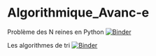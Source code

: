 # Algorithmique_Avanc-e
Problème des N reines en Python
[![Binder](https://mybinder.org/badge_logo.svg)](https://mybinder.org/v2/gh/YazidiNourhene/Algorithmique_Avancee/main?filepath=Yazidi_Nourhene_2DNI2_Projet.ipynb)


Les algorithmes de tri
[![Binder](https://mybinder.org/badge_logo.svg)](https://mybinder.org/v2/gh/YazidiNourhene/Algorithmique_Avancee/tree/main/main?filepath=Yazidi_Nourhene_2DNI2_Projet2.ipynb)
